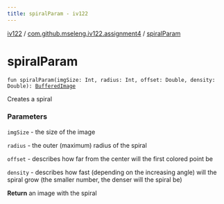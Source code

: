```yaml
---
title: spiralParam - iv122
---
```


[iv122](../index.md) / [com.github.mseleng.iv122.assignment4](index.md) / [spiralParam](.)

# spiralParam

`fun spiralParam(imgSize: Int, radius: Int, offset: Double, density: Double): `[`BufferedImage`](http://docs.oracle.com/javase/6/docs/api/java/awt/image/BufferedImage.html)

Creates a spiral

### Parameters

`imgSize` - the size of the image

`radius` - the outer (maximum) radius of the spiral

`offset` - describes how far from the center will the first colored point be

`density` - describes how fast (depending on the increasing angle) will the spiral grow (the smaller number, the denser will the spiral be)

**Return**
an image with the spiral

